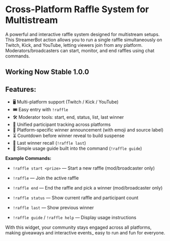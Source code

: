 # Cross-Platform Raffle System for Multistream

A powerful and interactive raffle system designed for multistream setups. 
This StreamerBot action allows you to run a single raffle simultaneously on Twitch, Kick, and YouTube, letting viewers join from any platform. 
Moderators/broadcasters can start, monitor, and end raffles using chat commands. 


## Working Now Stable 1.0.0

## Features:

- 🖥 Multi-platform support (Twitch / Kick / YouTube)
- 🎟 Easy entry with `!raffle`
-  🛠 Moderator tools: start, end, status, list, last winner  
- 🔁 Unified participant tracking across platforms
- 🎯 Platform-specific winner announcement (with emoji and source label)  
- ⏳ Countdown before winner reveal to build suspense  
- 🧠 Last winner recall (`!raffle last`)  
- 🧾 Simple usage guide built into the command (`!raffle guide`)

**Example Commands:**

 - `!raffle start <prize>` — Start a new raffle (mod/broadcaster only)
   
 - `!raffle` — Join the active raffle
   
 - `!raffle end` — End the raffle and pick a winner (mod/broadcaster only)
   
 - `!raffle status` — Show current raffle and participant count
   
 - `!raffle last` — Show previous winner
  
 - `!raffle guide` / `!raffle help` — Display usage instructions 

With this widget, your community stays engaged across all platforms, making giveaways and interactive events_ easy to run and fun for everyone.
